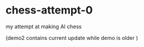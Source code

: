 # chess-attempt-0
my attempt at making AI chess 

(demo2 contains current update while demo is older )
